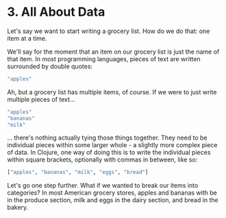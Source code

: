 # 3. All About Data

Let's say we want to start writing a grocery list.
How do we do that: one item at a time.

We'll say for the moment that an item on our grocery list
is just the name of that item.
In most programming languages, pieces of text are written
surrounded by double quotes:

```clojure
"apples"
```

Ah, but a grocery list has multiple items, of course.
If we were to just write multiple pieces of text...

```clojure
"apples"
"bananas"
"milk"
```

... there's nothing actually tying those things together.
They need to be individual pieces within some larger whole -
a slightly more complex piece of data.
In Clojure, one way of doing this is to write the individual pieces
within square brackets, optionally with commas in between, like so:

```clojure
["apples", "bananas", "milk", "eggs", "bread"]
```

Let's go one step further.
What if we wanted to break our items into categories?
In most American grocery stores, apples and bananas with be in the produce section,
milk and eggs in the dairy section, and bread in the bakery.

